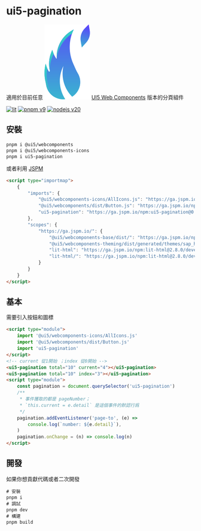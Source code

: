 # ui5-pagination

適用於目前任意 ![UI5 Web Components](./public/favicon.svg) [UI5 Web Components](https://sap.github.io/ui5-webcomponents/) 版本的分頁組件

[![lit](https://img.shields.io/badge/lit-4c64ff.svg?style=for-the-badge&logo=lit)](https://lit.dev/)
[![pnpm v9](https://img.shields.io/badge/maintained%20with-pnpm%209.0-cc00ff.svg?style=for-the-badge&logo=pnpm)](https://pnpm.io/)
[![nodejs v20](https://img.shields.io/badge/Node.js-v20.17.0-026e00.svg?style=for-the-badge&logo=nodedotjs)](https://nodejs.org/)

## 安裝

```shell
pnpm i @ui5/webcomponents
pnpm i @ui5/webcomponents-icons
pnpm i ui5-pagination
```

或者利用 [JSPM](https://generator.jspm.io/)

```html
<script type="importmap">
    {
        "imports": {
            "@ui5/webcomponents-icons/AllIcons.js": "https://ga.jspm.io/npm:@ui5/webcomponents-icons@2.3.0/dist/AllIcons.js",
            "@ui5/webcomponents/dist/Button.js": "https://ga.jspm.io/npm:@ui5/webcomponents@2.3.0/dist/Button.js",
            "ui5-pagination": "https://ga.jspm.io/npm:ui5-pagination@0.1.2/dist/index.js"
        },
        "scopes": {
            "https://ga.jspm.io/": {
                "@ui5/webcomponents-base/dist/": "https://ga.jspm.io/npm:@ui5/webcomponents-base@2.3.0/dist/",
                "@ui5/webcomponents-theming/dist/generated/themes/sap_horizon/parameters-bundle.css.js": "https://ga.jspm.io/npm:@ui5/webcomponents-theming@2.3.0/dist/generated/themes/sap_horizon/parameters-bundle.css.js",
                "lit-html": "https://ga.jspm.io/npm:lit-html@2.8.0/development/lit-html.js",
                "lit-html/": "https://ga.jspm.io/npm:lit-html@2.8.0/development/"
            }
        }
    }
</script>
```

## 基本

需要引入按鈕和圖標

```html
<script type="module">
    import '@ui5/webcomponents-icons/AllIcons.js'
    import '@ui5/webcomponents/dist/Button.js'
    import 'ui5-pagination'
</script>
<!-- current 從1開始 ；index 從0開始 -->
<ui5-pagination total="10" current="4"></ui5-pagination>
<ui5-pagination total="10" index="3"></ui5-pagination>
<script type="module">
    const pagination = document.querySelector('ui5-pagination')
    /**
     * 事件獲取的都是 pageNumber；
     * `this.current = e.detail` 是這個事件的默認行爲
     */
    pagination.addEventListener('page-to', (e) =>
        console.log(`number: ${e.detail}`),
    )
    pagination.onChange = (n) => console.log(n)
</script>
```

## 開發

如果你想貢獻代碼或者二次開發

```shell
# 安裝
pnpm i
# 調試
pnpm dev
# 構建
pnpm build
```
